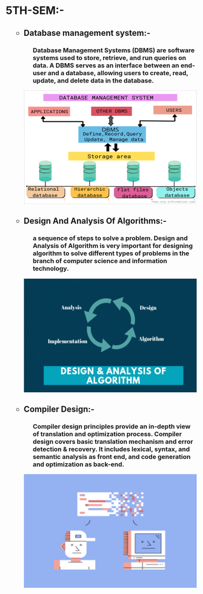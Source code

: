 # 5TH-SEM:- 
<ol>
<ul>
  <h2><li>Database management system:-</li></h2>
<ul>
  <h3>Database Management Systems (DBMS) are software systems used to store, retrieve, and run queries on data. A DBMS serves as an interface between an end-user and a database, allowing users to create, read, update, and delete data in the database.</h3></ul>
  <img src="DBMS/database-management.png" width="500" height="300">
</ul>
</ol>
<ol>
<ul>
  <h2><li>Design And Analysis Of Algorithms:-</li></h2>
<ul>
  <h3>a sequence of steps to solve a problem. Design and Analysis of Algorithm is very important for designing algorithm to solve different types of problems in the branch of computer science and information technology.</h3></ul>
  <img src="DAA/884_medium.png" width="500" height="300">
</ul>
</ol>
<ol>
<ul><h2><li>Compiler Design:-</li></h2>
<ul><h3>Compiler design principles provide an in-depth view of translation and optimization process. Compiler design covers basic translation mechanism and error detection & recovery. It includes lexical, syntax, and semantic analysis as front end, and code generation and optimization as back-end.</h3></ul>
  <img src="Compiler-Design/download.png" class="center" width="500" height="300">
</ul>
</ol>
<!---and there are the end--->
